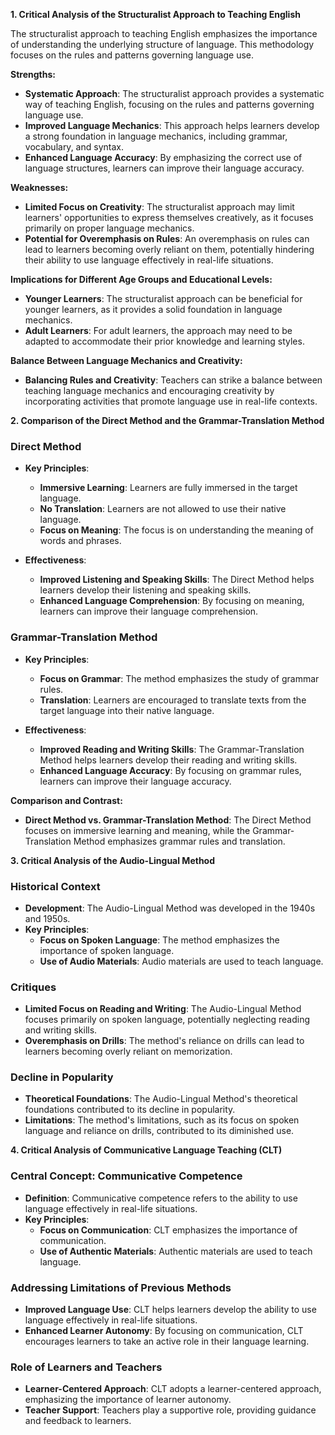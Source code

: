 **1. Critical Analysis of the Structuralist Approach to Teaching English**

The structuralist approach to teaching English emphasizes the importance of understanding the underlying structure of language. This methodology focuses on the rules and patterns governing language use. 

**Strengths:**
- **Systematic Approach**: The structuralist approach provides a systematic way of teaching English, focusing on the rules and patterns governing language use.
- **Improved Language Mechanics**: This approach helps learners develop a strong foundation in language mechanics, including grammar, vocabulary, and syntax.
- **Enhanced Language Accuracy**: By emphasizing the correct use of language structures, learners can improve their language accuracy.

**Weaknesses:**
- **Limited Focus on Creativity**: The structuralist approach may limit learners' opportunities to express themselves creatively, as it focuses primarily on proper language mechanics.
- **Potential for Overemphasis on Rules**: An overemphasis on rules can lead to learners becoming overly reliant on them, potentially hindering their ability to use language effectively in real-life situations.

**Implications for Different Age Groups and Educational Levels:**
- **Younger Learners**: The structuralist approach can be beneficial for younger learners, as it provides a solid foundation in language mechanics.
- **Adult Learners**: For adult learners, the approach may need to be adapted to accommodate their prior knowledge and learning styles.

**Balance Between Language Mechanics and Creativity:**
- **Balancing Rules and Creativity**: Teachers can strike a balance between teaching language mechanics and encouraging creativity by incorporating activities that promote language use in real-life contexts.

**2. Comparison of the Direct Method and the Grammar-Translation Method**

### Direct Method

- **Key Principles**: 
    - **Immersive Learning**: Learners are fully immersed in the target language.
    - **No Translation**: Learners are not allowed to use their native language.
    - **Focus on Meaning**: The focus is on understanding the meaning of words and phrases.

- **Effectiveness**: 
    - **Improved Listening and Speaking Skills**: The Direct Method helps learners develop their listening and speaking skills.
    - **Enhanced Language Comprehension**: By focusing on meaning, learners can improve their language comprehension.

### Grammar-Translation Method

- **Key Principles**: 
    - **Focus on Grammar**: The method emphasizes the study of grammar rules.
    - **Translation**: Learners are encouraged to translate texts from the target language into their native language.

- **Effectiveness**: 
    - **Improved Reading and Writing Skills**: The Grammar-Translation Method helps learners develop their reading and writing skills.
    - **Enhanced Language Accuracy**: By focusing on grammar rules, learners can improve their language accuracy.

**Comparison and Contrast:**
- **Direct Method vs. Grammar-Translation Method**: The Direct Method focuses on immersive learning and meaning, while the Grammar-Translation Method emphasizes grammar rules and translation.

**3. Critical Analysis of the Audio-Lingual Method**

### Historical Context

- **Development**: The Audio-Lingual Method was developed in the 1940s and 1950s.
- **Key Principles**: 
    - **Focus on Spoken Language**: The method emphasizes the importance of spoken language.
    - **Use of Audio Materials**: Audio materials are used to teach language.

### Critiques

- **Limited Focus on Reading and Writing**: The Audio-Lingual Method focuses primarily on spoken language, potentially neglecting reading and writing skills.
- **Overemphasis on Drills**: The method's reliance on drills can lead to learners becoming overly reliant on memorization.

### Decline in Popularity

- **Theoretical Foundations**: The Audio-Lingual Method's theoretical foundations contributed to its decline in popularity.
- **Limitations**: The method's limitations, such as its focus on spoken language and reliance on drills, contributed to its diminished use.

**4. Critical Analysis of Communicative Language Teaching (CLT)**

### Central Concept: Communicative Competence

- **Definition**: Communicative competence refers to the ability to use language effectively in real-life situations.
- **Key Principles**: 
    - **Focus on Communication**: CLT emphasizes the importance of communication.
    - **Use of Authentic Materials**: Authentic materials are used to teach language.

### Addressing Limitations of Previous Methods

- **Improved Language Use**: CLT helps learners develop the ability to use language effectively in real-life situations.
- **Enhanced Learner Autonomy**: By focusing on communication, CLT encourages learners to take an active role in their language learning.

### Role of Learners and Teachers

- **Learner-Centered Approach**: CLT adopts a learner-centered approach, emphasizing the importance of learner autonomy.
- **Teacher Support**: Teachers play a supportive role, providing guidance and feedback to learners.